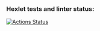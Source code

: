 ### Hexlet tests and linter status:
[![Actions Status](https://github.com/Onfire22/frontend-project-46/actions/workflows/hexlet-check.yml/badge.svg)](https://github.com/Onfire22/frontend-project-46/actions)